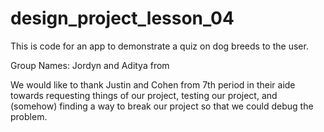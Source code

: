 # design_project_lesson_04
This is code for an app to demonstrate a quiz on dog breeds to the user. 

Group Names: Jordyn and Aditya from 

We would like to thank Justin and Cohen from 7th period in their aide towards requesting things of our project, testing our project, and (somehow) finding a way to break our project so that we could debug the problem.  